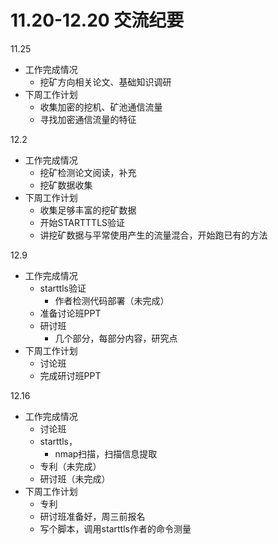 # 11.20-12.20 交流纪要

11.25

* 工作完成情况
  * 挖矿方向相关论文、基础知识调研
* 下周工作计划
  * 收集加密的挖机、矿池通信流量
  * 寻找加密通信流量的特征

12.2

* 工作完成情况
  * 挖矿检测论文阅读，补充
  * 挖矿数据收集
* 下周工作计划
  * 收集足够丰富的挖矿数据
  * 开始STARTTTLS验证
  * 讲挖矿数据与平常使用产生的流量混合，开始跑已有的方法

12.9

* 工作完成情况
  * starttls验证
    - 作者检测代码部署（未完成）
  * 准备讨论班PPT
  * 研讨班
    - 几个部分，每部分内容，研究点
* 下周工作计划
  * 讨论班
  * 完成研讨班PPT

12.16

* 工作完成情况
  * 讨论班
  * starttls，
    - nmap扫描，扫描信息提取
  * 专利（未完成）
  * 研讨班（未完成）
* 下周工作计划
  * 专利
  * 研讨班准备好，周三前报名
  * 写个脚本，调用starttls作者的命令测量